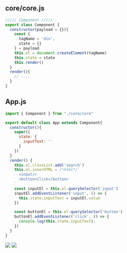 ## core/core.js
```javascript
///// Component /////
export class Component {
  constructor(payload = {}){
    const { 
      tagName = 'div',
      state = {} 
    } = payload
    this.el = document.createElement(tagName)
    this.state = state
    this.render()
  }
  render(){
    // ....
  }
}
```

## App.js
```javascript
import { Component } from "./core/core"

export default class App extends Component{
  constructor(){
    super({
      state: {
        inputText: ''
      }
    })
  }
  render() {
    this.el.classList.add('search')
    this.el.innerHTML = /*html*/`
      <input/>
      <button>Click</button>
    `
    const inputEl = this.el.querySelector('input')
    inputEl.addEventListener('input', () => {
      this.state.inputText = inputEl.value
    })

    const buttonEl = this.el.querySelector('button')
    buttonEl.addEventListener('click', () => {
      console.log(this.state.inputText);
    })
  }
}
```

<img src="https://user-images.githubusercontent.com/54789601/208614812-e6075f45-e07a-49c0-bbe7-2a8bf3aeb178.png">
<img src="https://user-images.githubusercontent.com/54789601/208614895-94d34e69-e13d-455a-a914-fb188de24e36.png">
